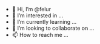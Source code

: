 - 👋 Hi, I’m @felur
- 👀 I’m interested in ...
- 🌱 I’m currently learning ...
- 💞️ I’m looking to collaborate on ...
- 📫 How to reach me ...

<!---
felur/felur is a ✨ special ✨ repository because its `README.md` (this file) appears on your GitHub profile.
You can click the Preview link to take a look at your changes.
--->
